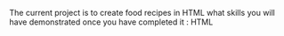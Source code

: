 The current project is to create food recipes in HTML
what skills you will have demonstrated once you have completed it : HTML

